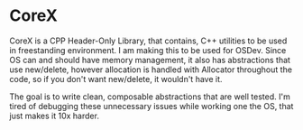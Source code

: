 # CoreX

CoreX is a CPP Header-Only Library, that contains, C++ utilities to be used in freestanding environment. I am making this to be used for OSDev.
Since OS can and should have memory management, it also has abstractions that use new/delete, however allocation is handled with Allocator throughout the code, so if you don't want new/delete, it wouldn't have it.

The goal is to write clean, composable abstractions that are well tested. I'm tired of debugging these unnecessary issues while working one the OS, that just makes it 10x harder.
